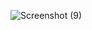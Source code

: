 ![Screenshot (9)](https://user-images.githubusercontent.com/66367321/146799871-e4ff43b1-5c3f-4739-980c-506fb6703f85.png)
